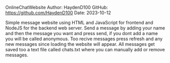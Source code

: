 OnlineChatWebsite 
Author: HaydenD100 
GitHub: https://github.com/HaydenD100 
Date: 2023-10-12 

Simple message website using HTML and JavaScript for frontend and NodeJS for the backend web server. Send a message by adding your name and then the message you want and press send, if you dont add a name you will be called anonymous. Too recive messages press refresh and any new messages since loading the website will appear. All messages get saved too a text file called chats.txt where you can manually add or remove messages.  



